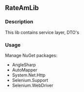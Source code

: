 ﻿## RateAmLib

### Description

This lib contains service layer, DTO's

### Usage

Manage NuGet packages: 
- AngleSharp
- AutoMapper
- System.Net.Http
- Selenium.Support
- Selenium.WebDriver

